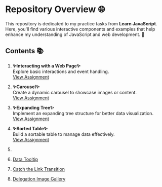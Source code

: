 # Repository Overview 🌐

This repository is dedicated to my practice tasks from **Learn JavaScript**. Here, you'll find various interactive components and examples that help enhance my understanding of JavaScript and web development. 🚀

## Contents 📚

1. **✨Interacting with a Web Page✨** <br/>
   Explore basic interactions and event handling. <br/>
   [View Assignment](https://kaningleb.github.io/Learn-JS/Interacting-with-a-web-page/01-Interacting/)
   
3. **✨Carousel✨** <br/>
   Create a dynamic carousel to showcase images or content. <br/>
   [View Assignment](https://kaningleb.github.io/Learn-JS/Interacting-with-a-web-page/02-Carousel/)

3. **✨Expanding Tree✨** <br/>
   Implement an expanding tree structure for better data visualization. <br/>
   [View Assignment](https://kaningleb.github.io/Learn-JS/Interacting-with-a-web-page/03-Expanding-tree/)

4. **✨Sorted Table✨** <br/>
   Build a sortable table to manage data effectively. <br/>
   [View Assignment](https://kaningleb.github.io/Learn-JS/Interacting-with-a-web-page/04-Sorted-table/)





5. 
6. [Data Tooltip](https://kaningleb.github.io/Learn-JS/Interacting-with-a-web-page/05-Data-tooltip/)
7. [Catch the Link Transition](https://kaningleb.github.io/Learn-JS/Interacting-with-a-web-page/06-Catch-the-link-transition/)
8. [Delegation Image Gallery](https://kaningleb.github.io/Learn-JS/Interacting-with-a-web-page/07-Delegation-image-gallery/) 
